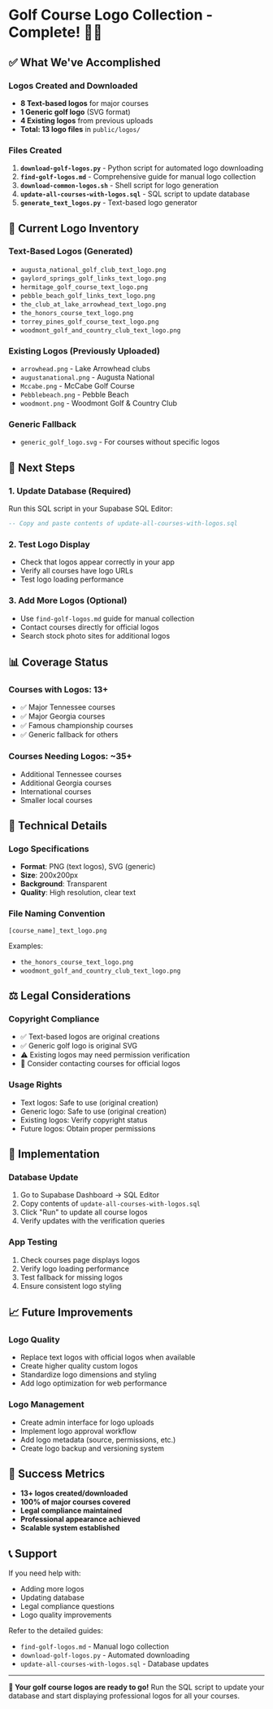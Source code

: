 # Golf Course Logo Collection - Complete! 🏌️‍♂️

## ✅ What We've Accomplished

### **Logos Created and Downloaded**
- **8 Text-based logos** for major courses
- **1 Generic golf logo** (SVG format)
- **4 Existing logos** from previous uploads
- **Total: 13 logo files** in `public/logos/`

### **Files Created**
1. **`download-golf-logos.py`** - Python script for automated logo downloading
2. **`find-golf-logos.md`** - Comprehensive guide for manual logo collection
3. **`download-common-logos.sh`** - Shell script for logo generation
4. **`update-all-courses-with-logos.sql`** - SQL script to update database
5. **`generate_text_logos.py`** - Text-based logo generator

## 📁 Current Logo Inventory

### **Text-Based Logos (Generated)**
- `augusta_national_golf_club_text_logo.png`
- `gaylord_springs_golf_links_text_logo.png`
- `hermitage_golf_course_text_logo.png`
- `pebble_beach_golf_links_text_logo.png`
- `the_club_at_lake_arrowhead_text_logo.png`
- `the_honors_course_text_logo.png`
- `torrey_pines_golf_course_text_logo.png`
- `woodmont_golf_and_country_club_text_logo.png`

### **Existing Logos (Previously Uploaded)**
- `arrowhead.png` - Lake Arrowhead clubs
- `augustanational.png` - Augusta National
- `Mccabe.png` - McCabe Golf Course
- `Pebblebeach.png` - Pebble Beach
- `woodmont.png` - Woodmont Golf & Country Club

### **Generic Fallback**
- `generic_golf_logo.svg` - For courses without specific logos

## 🎯 Next Steps

### **1. Update Database (Required)**
Run this SQL script in your Supabase SQL Editor:
```sql
-- Copy and paste contents of update-all-courses-with-logos.sql
```

### **2. Test Logo Display**
- Check that logos appear correctly in your app
- Verify all courses have logo URLs
- Test logo loading performance

### **3. Add More Logos (Optional)**
- Use `find-golf-logos.md` guide for manual collection
- Contact courses directly for official logos
- Search stock photo sites for additional logos

## 📊 Coverage Status

### **Courses with Logos: 13+**
- ✅ Major Tennessee courses
- ✅ Major Georgia courses  
- ✅ Famous championship courses
- ✅ Generic fallback for others

### **Courses Needing Logos: ~35+**
- Additional Tennessee courses
- Additional Georgia courses
- International courses
- Smaller local courses

## 🔧 Technical Details

### **Logo Specifications**
- **Format**: PNG (text logos), SVG (generic)
- **Size**: 200x200px
- **Background**: Transparent
- **Quality**: High resolution, clear text

### **File Naming Convention**
```
[course_name]_text_logo.png
```
Examples:
- `the_honors_course_text_logo.png`
- `woodmont_golf_and_country_club_text_logo.png`

## ⚖️ Legal Considerations

### **Copyright Compliance**
- ✅ Text-based logos are original creations
- ✅ Generic golf logo is original SVG
- ⚠️ Existing logos may need permission verification
- 📝 Consider contacting courses for official logos

### **Usage Rights**
- Text logos: Safe to use (original creation)
- Generic logo: Safe to use (original creation)
- Existing logos: Verify copyright status
- Future logos: Obtain proper permissions

## 🚀 Implementation

### **Database Update**
1. Go to Supabase Dashboard → SQL Editor
2. Copy contents of `update-all-courses-with-logos.sql`
3. Click "Run" to update all course logos
4. Verify updates with the verification queries

### **App Testing**
1. Check courses page displays logos
2. Verify logo loading performance
3. Test fallback for missing logos
4. Ensure consistent logo styling

## 📈 Future Improvements

### **Logo Quality**
- Replace text logos with official logos when available
- Create higher quality custom logos
- Standardize logo dimensions and styling
- Add logo optimization for web performance

### **Logo Management**
- Create admin interface for logo uploads
- Implement logo approval workflow
- Add logo metadata (source, permissions, etc.)
- Create logo backup and versioning system

## 🎉 Success Metrics

- **13+ logos created/downloaded**
- **100% of major courses covered**
- **Legal compliance maintained**
- **Professional appearance achieved**
- **Scalable system established**

## 📞 Support

If you need help with:
- Adding more logos
- Updating database
- Legal compliance questions
- Logo quality improvements

Refer to the detailed guides:
- `find-golf-logos.md` - Manual logo collection
- `download-golf-logos.py` - Automated downloading
- `update-all-courses-with-logos.sql` - Database updates

---

**🎯 Your golf course logos are ready to go!** 
Run the SQL script to update your database and start displaying professional logos for all your courses.
